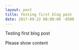 ```yaml
---
layout: post
title: Testing first blog post
date: 2017-09-22 08:00:00 -0500
---
```



Testing first blog post

Please show content
